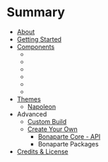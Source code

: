 # Summary

* [About](README.md)
* [Getting Started](getting_started/index.md)
* [Components](components/index.md)
   * [<bonaparte-button>](components/bonaparte-button.md)
   * [<bonaparte-dropdown>](components/bonaparte-dropdown.md)
   * [<bonaparte-panel>](components/bonaparte-panel.md)
   * [<bonaparte-scroll>](components/bonaparte-scroll.md)
   * [<bonaparte-sidebar>](components/bonaparte-sidebar.md)
   * [<bonaparte-toolbar>](components/bonaparte-toolbar.md)
* [Themes](themes/index.md)
   * [Napoleon](themes/napoleon.md)
* Advanced
   * [Custom Build](advanced/custom_build.md)
   * [Create Your Own](advanced/create_components.md)
       * [Bonaparte Core - API](advanced/api-core.md)
       * Bonaparte Packages
* [Credits & License](credits-license.md)

